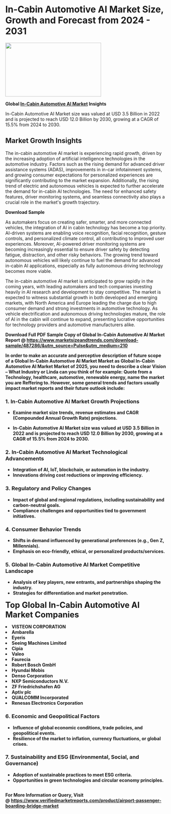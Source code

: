 <H1>In-Cabin Automotive AI Market Size, Growth and Forecast from 2024 - 2031</H1><img class="aligncenter size-medium wp-image-584254" src="https://thirdeyenews.in/wp-content/uploads/2024/09/Global-Market-Research-300x168.jpeg" alt="" width="300" height="168" /><p><strong>Global&nbsp;<a href="https://www.marketsizeandtrends.com/download-sample/487286/&amp;utm_source=Pulse&amp;utm_medium=210">In-Cabin Automotive AI Market</a> Insights</strong></p><p>In-Cabin Automotive AI Market size was valued at USD 3.5 Billion in 2022 and is projected to reach USD 12.0 Billion by 2030, growing at a CAGR of 15.5% from 2024 to 2030.</p><p><h2>Market Growth Insights</h2> <p>The in-cabin automotive AI market is experiencing rapid growth, driven by the increasing adoption of artificial intelligence technologies in the automotive industry. Factors such as the rising demand for advanced driver assistance systems (ADAS), improvements in in-car infotainment systems, and growing consumer expectations for personalized experiences are significantly contributing to the market expansion. Additionally, the rising trend of electric and autonomous vehicles is expected to further accelerate the demand for in-cabin AI technologies. The need for enhanced safety features, driver monitoring systems, and seamless connectivity also plays a crucial role in the market's growth trajectory.</p> <p><strong>Download Sample</strong></p> <p>As automakers focus on creating safer, smarter, and more connected vehicles, the integration of AI in cabin technology has become a top priority. AI-driven systems are enabling voice recognition, facial recognition, gesture controls, and personalized climate control, all contributing to improved user experiences. Moreover, AI-powered driver monitoring systems are becoming increasingly essential to ensure driver safety by detecting fatigue, distraction, and other risky behaviors. The growing trend toward autonomous vehicles will likely continue to fuel the demand for advanced in-cabin AI applications, especially as fully autonomous driving technology becomes more viable.</p> <p>The in-cabin automotive AI market is anticipated to grow rapidly in the coming years, with leading automakers and tech companies investing heavily in AI research and development to stay competitive. The market is expected to witness substantial growth in both developed and emerging markets, with North America and Europe leading the charge due to high consumer demand and strong investments in automotive technology. As vehicle electrification and autonomous driving technologies mature, the role of AI in the cabin will continue to expand, presenting lucrative opportunities for technology providers and automotive manufacturers alike.</p> <p><strong></p><p><span class=""><strong>Download Full PDF Sample Copy of Global In-Cabin Automotive AI Market Report</strong> @ <a href="https://www.marketsizeandtrends.com/download-sample/487286/&amp;utm_source=Pulse&amp;utm_medium=210" target="_blank">https://www.marketsizeandtrends.com/download-sample/487286/&amp;utm_source=Pulse&amp;utm_medium=210</a></span></p><p>In order to make an accurate and perceptive description of future scope of a Global&nbsp;In-Cabin Automotive AI Market Market as Global&nbsp;In-Cabin Automotive AI Market Market of 2025, you need to describe a clear Vision &ndash; What Industry or Linda can you think of for example: Quote from a Technology, healthcare, automotive, renewable energy, name the market you are Reffering to. However, some general trends and factors usually impact market reports and their future outlook include:</p><h3>1.&nbsp;<strong>In-Cabin Automotive AI Market Growth Projections</strong></h3><ul><li>Examine market size trends, revenue estimates and CAGR (Compounded Annual Growth Rate) projections.</li><li><p>In-Cabin Automotive AI Market size was valued at USD 3.5 Billion in 2022 and is projected to reach USD 12.0 Billion by 2030, growing at a CAGR of 15.5% from 2024 to 2030.</p></li></ul><h3>2.&nbsp;<strong>In-Cabin Automotive AI Market Technological Advancements</strong></h3><ul><li>Integration of AI, IoT, blockchain, or automation in the industry.</li><li>Innovations driving cost reductions or improving efficiency.</li></ul><h3>3.&nbsp;<strong>Regulatory and Policy Changes</strong></h3><ul><li>Impact of global and regional regulations, including sustainability and carbon-neutral goals.</li><li>Compliance challenges and opportunities tied to government initiatives.</li></ul><h3>4.&nbsp;<strong>Consumer Behavior Trends</strong></h3><ul><li>Shifts in demand influenced by generational preferences (e.g., Gen Z, Millennials).</li><li>Emphasis on eco-friendly, ethical, or personalized products/services.</li></ul><h3>5.&nbsp;<strong>Global In-Cabin Automotive AI Market Competitive Landscape</strong></h3><ul><li>Analysis of key players, new entrants, and partnerships shaping the industry.</li><li>Strategies for differentiation and market penetration.</li></ul><p data-pm-slice="1 1 []"><span style="color: inherit; font-family: inherit; font-size: 25px;">Top Global In-Cabin Automotive AI Market Companies</span></p><div class="" data-test-id=""><p><li>VISTEON CORPORATION</li><li> Ambarella</li><li> Eyeris</li><li> Seeing Machines Limited</li><li> Cipia</li><li> Valeo</li><li> Faurecia</li><li> Robert Bosch GmbH</li><li> Hyundai Mobis</li><li> Denso Corporation</li><li> NXP Semiconductors N.V.</li><li> ZF Friedrichshafen AG</li><li> Aptiv plc</li><li> QUALCOMM Incorporated</li><li> Renesas Electronics Corporation</li></p></div><h3>6.&nbsp;<strong>Economic and Geopolitical Factors</strong></h3><ul><li>Influence of global economic conditions, trade policies, and geopolitical events.</li><li>Resilience of the market to inflation, currency fluctuations, or global crises.</li></ul><h3>7.&nbsp;<strong>Sustainability and ESG (Environmental, Social, and Governance)</strong></h3><ul><li>Adoption of sustainable practices to meet ESG criteria.</li><li>Opportunities in green technologies and circular economy principles.</li></ul><h2><strong style="font-size: 14px;">For More Information or Query, Visit @&nbsp;</strong><a style="background-color: #ffffff; font-size: 14px;" href="https://www.marketsizeandtrends.com/report/in-cabin-automotive-ai-market/" target="_blank">https://www.verifiedmarketreports.com/product/airport-passenger-boarding-bridge-market</a></h2>

